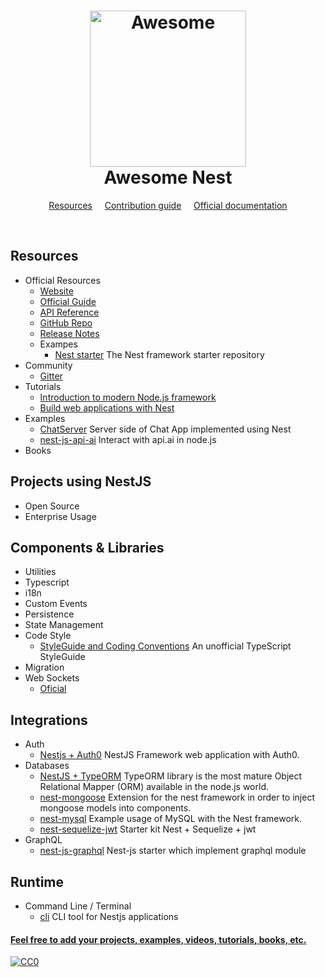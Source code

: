 <h1 align="center">
	<img width="250" src="https://camo.githubusercontent.com/18fe3feea5e3593c593e12e552494a3995eceacf/687474703a2f2f6b616d696c6d79736c69776965632e636f6d2f7075626c69632f6e6573742d6c6f676f2e706e672331" alt="Awesome">
  <br>
  <center>
    <strong>Awesome Nest</strong>
  </center>
</h1>

<p align="center">
	<a href="#resources">Resources</a>
  &nbsp;&nbsp;&nbsp;
	<a href="contributing.md">Contribution guide</a>
  &nbsp;&nbsp;&nbsp;
	<a href="https://nestjs.com">Official documentation</a>
</p>

<br>

## Resources

- Official Resources
  - [Website](https://nestjs.com)
  - [Official Guide](https://docs.nestjs.com)
  - [API Reference](https://docs.nestjs.com)
  - [GitHub Repo](https://github.com/nestjs/nest)
  - [Release Notes](https://github.com/nestjs/nest/blob/master/CHANGELOG.md)
  - Exampes
    - [Nest starter](https://github.com/kamilmysliwiec/nest-typescript-starter) The Nest framework starter repository
- Community
  - [Gitter](https://gitter.im/nestjs/)
- Tutorials
  - [Introduction to modern Node.js framework](https://kamilmysliwiec.com/nest-release-canditate-is-here-introduction-modern-node-js-framework)
  - [Build web applications with Nest](https://kamilmysliwiec.com/build-modern-scalable-node-js-web-applications-with-nest)
- Examples
  - [ChatServer](https://github.com/Pinedo11/nestDemo-ChatServer) Server side of Chat App implemented using Nest
  - [nest-js-api-ai](https://github.com/adrien2p/nest-js-api-ai) Interact with api.ai in node.js
- Books

## Projects using NestJS
- Open Source
- Enterprise Usage

## Components & Libraries
- Utilities
- Typescript
- i18n
- Custom Events
- Persistence
- State Management
- Code Style
  - [StyleGuide and Coding Conventions](https://github.com/basarat/typescript-book/blob/master/docs/styleguide/styleguide.md) An unofficial TypeScript StyleGuide
- Migration
- Web Sockets
  - [Oficial](https://docs.nestjs.com/websockets/gateways)

## Integrations
  - Auth
    - [Nestjs + Auth0](https://github.com/cdiaz/nestjs-auth0) NestJS Framework web application with Auth0.  
  - Databases
    - [NestJS + TypeORM](http://docs.nestjs.com/recipes/sql-typeorm) TypeORM library is the most mature Object Relational Mapper (ORM) available in the node.js world.
    - [nest-mongoose](https://github.com/JulianBiermann/nest-mongoose) Extension for the nest framework in order to inject mongoose models into components.
    - [nest-mysql](https://github.com/cdiaz/nest-mysql) Example usage of MySQL with the Nest framework.
    - [nest-sequelize-jwt](https://github.com/adrien2p/nest-js-sequelize-jwt) Starter kit Nest + Sequelize + jwt
  - GraphQL
    - [nest-js-graphql](https://github.com/adrien2p/nest-js-graphql) Nest-js starter which implement graphql module

## Runtime
  - Command Line / Terminal  
    - [cli](https://github.com/nestjs/nest-cli) CLI tool for Nestjs applications 


#### [Feel free to add your projects, examples, videos, tutorials, books, etc.](./contributing.md)

<a href="https://creativecommons.org/publicdomain/zero/1.0/"><img src="https://camo.githubusercontent.com/da896acd40e1f4f275c2da6e1d830b2865803fc8/68747470733a2f2f692e6372656174697665636f6d6d6f6e732e6f72672f702f7a65726f2f312e302f38387833312e706e67" alt="CC0" data-canonical-src="https://i.creativecommons.org/p/zero/1.0/88x31.png" style="max-width:100%;"></a>